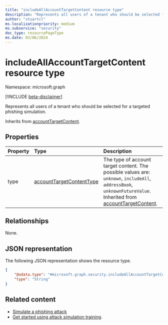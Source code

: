 ```yaml
---
title: "includeAllAccountTargetContent resource type"
description: "Represents all users of a tenant who should be selected for a targeted phishing simulation."
author: "stuartcl"
ms.localizationpriority: medium
ms.subservice: "security"
doc_type: resourcePageType
ms.date: 03/06/2024
---
```


# includeAllAccountTargetContent resource type

Namespace: microsoft.graph

[!INCLUDE [beta-disclaimer](../../includes/beta-disclaimer.md)]

Represents all users of a tenant who should be selected for a targeted phishing simulation.

Inherits from [accountTargetContent](../resources/accounttargetcontent.md).

## Properties

|Property|Type|Description|
|:---|:---|:---|
|type|[accountTargetContentType](../resources/accounttargetcontent.md#accounttargetcontenttype-values)| The type of account target content. The possible values are: `unknown`, `includeAll`, `addressBook`, `unknownFutureValue`. Inherited from [accountTargetContent](../resources/accounttargetcontent.md).|

## Relationships

None.

## JSON representation

The following JSON representation shows the resource type.
<!-- {
  "blockType": "resource",
  "@odata.type": "microsoft.graph.includeAllAccountTargetContent",
  "openType": true
}
-->
``` json
{
    "@odata.type": "#microsoft.graph.security.includeAllAccountTargetContent",
    "type": "String"
}
```

## Related content

- [Simulate a phishing attack](/microsoft-365/security/office-365-security/attack-simulation-training?view=o365-worldwide&preserve-view=true)
- [Get started using attack simulation training](/microsoft-365/security/office-365-security/attack-simulation-training-get-started?view=o365-worldwide&preserve-view=true#simulations).
